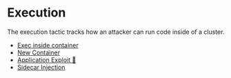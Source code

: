 # Execution
The execution tactic tracks how an attacker can run code inside of a cluster. 
 - [Exec inside container](./Execution/Exec_inside_container.md)   
 - [New Container](./Execution/New_container.md)
 - [Application Exploit 🔗](./Execution/Application_exploit.md)
 - [Sidecar Injection](./Execution/Sidecar_injection.md)
